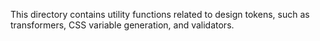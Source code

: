 This directory contains utility functions related to design tokens, such as transformers, CSS variable generation, and validators.
